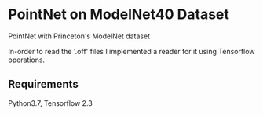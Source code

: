 # PointNet on ModelNet40 Dataset
PointNet with Princeton's ModelNet dataset

In-order to read the '.off' files I implemented a reader for it using Tensorflow operations.

## Requirements
Python3.7, Tensorflow 2.3
